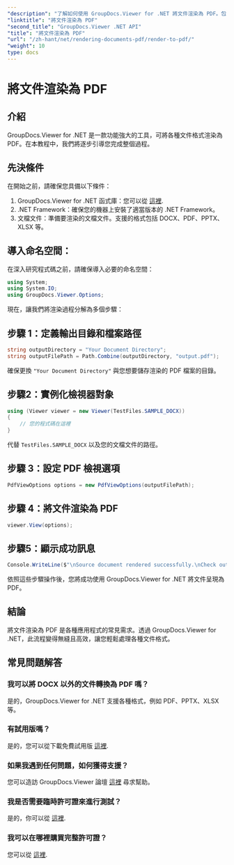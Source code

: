 ```yaml
---
"description": "了解如何使用 GroupDocs.Viewer for .NET 將文件渲染為 PDF。包含先決條件和常見問題解答的逐步指南。"
"linktitle": "將文件渲染為 PDF"
"second_title": "GroupDocs.Viewer .NET API"
"title": "將文件渲染為 PDF"
"url": "/zh-hant/net/rendering-documents-pdf/render-to-pdf/"
"weight": 10
type: docs
---
```

# 將文件渲染為 PDF

## 介紹
GroupDocs.Viewer for .NET 是一款功能強大的工具，可將各種文件格式渲染為 PDF。在本教程中，我們將逐步引導您完成整個過程。
## 先決條件

在開始之前，請確保您具備以下條件：
1. GroupDocs.Viewer for .NET 函式庫：您可以從 [這裡](https://releases。groupdocs.com/viewer/net/).
2. .NET Framework：確保您的機器上安裝了適當版本的 .NET Framework。
3. 文檔文件：準備要渲染的文檔文件。支援的格式包括 DOCX、PDF、PPTX、XLSX 等。

## 導入命名空間：
在深入研究程式碼之前，請確保導入必要的命名空間：
```csharp
using System;
using System.IO;
using GroupDocs.Viewer.Options;
```

現在，讓我們將渲染過程分解為多個步驟：
## 步驟 1：定義輸出目錄和檔案路徑
```csharp
string outputDirectory = "Your Document Directory";
string outputFilePath = Path.Combine(outputDirectory, "output.pdf");
```
確保更換 `"Your Document Directory"` 與您想要儲存渲染的 PDF 檔案的目錄。
## 步驟2：實例化檢視器對象
```csharp
using (Viewer viewer = new Viewer(TestFiles.SAMPLE_DOCX))
{
    // 您的程式碼在這裡
}
```
代替 `TestFiles.SAMPLE_DOCX` 以及您的文檔文件的路徑。
## 步驟 3：設定 PDF 檢視選項
```csharp
PdfViewOptions options = new PdfViewOptions(outputFilePath);
```
## 步驟 4：將文件渲染為 PDF
```csharp
viewer.View(options);
```
## 步驟5：顯示成功訊息
```csharp
Console.WriteLine($"\nSource document rendered successfully.\nCheck output in {outputDirectory}.");
```
依照這些步驟操作後，您將成功使用 GroupDocs.Viewer for .NET 將文件呈現為 PDF。

## 結論
將文件渲染為 PDF 是各種應用程式的常見需求。透過 GroupDocs.Viewer for .NET，此流程變得無縫且高效，讓您輕鬆處理各種文件格式。
## 常見問題解答
### 我可以將 DOCX 以外的文件轉換為 PDF 嗎？
是的，GroupDocs.Viewer for .NET 支援各種格式，例如 PDF、PPTX、XLSX 等。
### 有試用版嗎？
是的，您可以從下載免費試用版 [這裡](https://releases。groupdocs.com/).
### 如果我遇到任何問題，如何獲得支援？
您可以造訪 GroupDocs.Viewer 論壇 [這裡](https://forum.groupdocs.com/c/viewer/9) 尋求幫助。
### 我是否需要臨時許可證來進行測試？
是的，你可以從 [這裡](https://purchase。groupdocs.com/temporary-license/).
### 我可以在哪裡購買完整許可證？
您可以從 [這裡](https://purchase。groupdocs.com/buy).